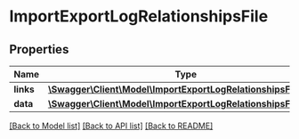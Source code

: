 # ImportExportLogRelationshipsFile

## Properties
Name | Type | Description | Notes
------------ | ------------- | ------------- | -------------
**links** | [**\Swagger\Client\Model\ImportExportLogRelationshipsFileLinks**](ImportExportLogRelationshipsFileLinks.md) |  | [optional] 
**data** | [**\Swagger\Client\Model\ImportExportLogRelationshipsFileData**](ImportExportLogRelationshipsFileData.md) |  | [optional] 

[[Back to Model list]](../../README.md#documentation-for-models) [[Back to API list]](../../README.md#documentation-for-api-endpoints) [[Back to README]](../../README.md)

